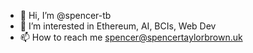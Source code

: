 - 👋 Hi, I’m @spencer-tb
- 👀 I’m interested in Ethereum, AI, BCIs, Web Dev
- 📫 How to reach me spencer@spencertaylorbrown.uk

<!---
spencer-tb/spencer-tb is a ✨ special ✨ repository because its `README.md` (this file) appears on your GitHub profile.
You can click the Preview link to take a look at your changes.
--->
